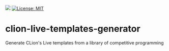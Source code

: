 ![](https://github.com/habara-k/clion-live-templates-generator/workflows/CI/badge.svg) [![License: MIT](https://img.shields.io/badge/License-MIT-yellow.svg)](https://opensource.org/licenses/MIT)



# clion-live-templates-generator
Generate CLion's Live templates from a library of competitive programming

